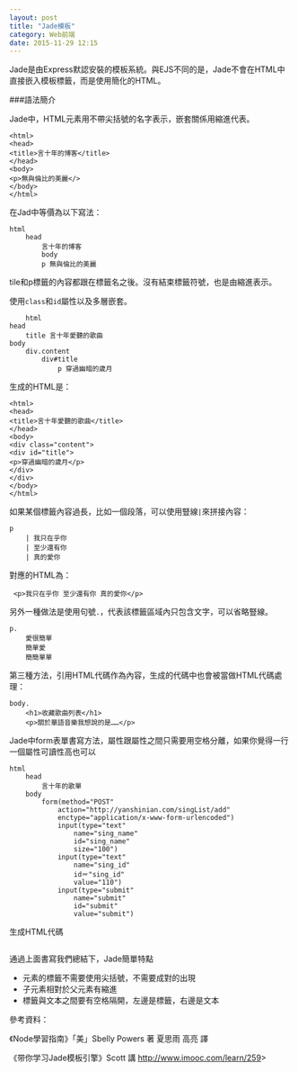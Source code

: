 ```yaml
---
layout: post
title: "Jade模板"
category: Web前端
date: 2015-11-29 12:15
---
```

Jade是由Express默認安裝的模板系統。與EJS不同的是，Jade不會在HTML中直接嵌入模板標籤，而是使用簡化的HTML。

###語法簡介

Jade中，HTML元素用不帶尖括號的名字表示，嵌套關係用縮進代表。


```
<html>
<head>
<title>言十年的博客</title>
</head>
<body>
<p>無與倫比的美麗</>
</body>
</html>
```

在Jad中等價為以下寫法：

```
html
	head
		言十年的博客
		body
		p 無與倫比的美麗
```

tile和p標籤的內容都跟在標籤名之後。沒有結束標籤符號，也是由縮進表示。

使用`class`和`id`屬性以及多層嵌套。

```
	html
head
	title 言十年愛聽的歌曲
body
	div.content
		div#title
			p 穿過幽暗的歲月	
```

生成的HTML是：

```
<html>
<head>
<title>言十年愛聽的歌曲</title>
</head>
<body>
<div class="content">
<div id="title">
<p>穿過幽暗的歲月</p>
</div>
</div>
</body>
</html>
```
如果某個標籤內容過長，比如一個段落，可以使用豎線`|`來拼接內容：

```
p 
	| 我只在乎你
	| 至少還有你
	| 真的愛你
```

對應的HTML為：

```
 <p>我只在乎你 至少還有你 真的愛你</p>
```

另外一種做法是使用句號`.`，代表該標籤區域內只包含文字，可以省略豎線。

```
p.
	愛很簡單
	簡單愛
	簡簡單單
```

第三種方法，引用HTML代碼作為內容，生成的代碼中也會被當做HTML代碼處理：

```
body.
	<h1>收藏歌曲列表</h1>
	<p>關於華語音樂我想說的是……</p>
```
Jade中form表單書寫方法，屬性跟屬性之間只需要用空格分離，如果你覺得一行一個屬性可讀性高也可以

```
html
	head
		言十年的歌單
	body
		form(method="POST"
			action="http://yanshinian.com/singList/add"
			enctype="application/x-www-form-urlencoded")
			input(type="text"
				name="sing_name"
				id="sing_name"
				size="100")
			input(type="text"
				name="sing_id"
				id＝"sing_id"
				value="110")
			input(type="submit"
				name="submit"
				id="submit"
				value="submit")
```
生成HTML代碼

```

```

通過上面書寫我們總結下，Jade簡單特點

* 元素的標籤不需要使用尖括號，不需要成對的出現* 子元素相對於父元素有縮進* 標籤與文本之間要有空格隔開，左邊是標籤，右邊是文本

參考資料：

《Node學習指南》「美」Sbelly Powers 著 夏思雨 高亮 譯

《带你学习Jade模板引擎》Scott 講 <http://www.imooc.com/learn/259>>